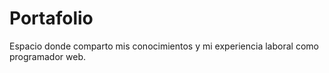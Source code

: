 # Portafolio
Espacio donde comparto mis conocimientos y mi experiencia laboral como programador web.
